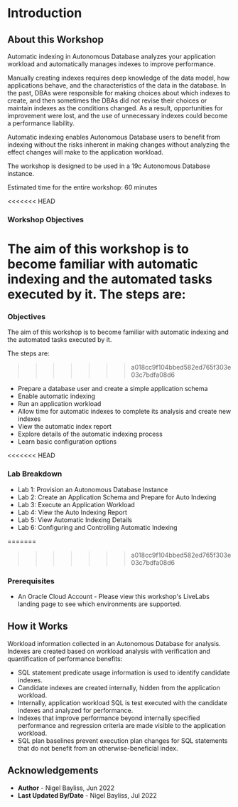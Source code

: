 # Introduction #

## About this Workshop ##

Automatic indexing in Autonomous Database analyzes your application workload and automatically manages indexes to improve performance.

Manually creating indexes requires deep knowledge of the data model, how applications behave, and the characteristics of the data in the database. In the past, DBAs were responsible for making choices about which indexes to create, and then sometimes the DBAs did not revise their choices or maintain indexes as the conditions changed. As a result, opportunities for improvement were lost, and the use of unnecessary indexes could become a performance liability.

Automatic indexing enables Autonomous Database users to benefit from indexing without the risks inherent in making changes without analyzing the effect changes will make to the application workload.

The workshop is designed to be used in a 19c Autonomous Database instance.

Estimated time for the entire workshop: 60 minutes

<<<<<<< HEAD
### Workshop Objectives
The aim of this workshop is to become familiar with automatic indexing and the automated tasks executed by it. The steps are:
=======
### Objectives
The aim of this workshop is to become familiar with automatic indexing and the automated tasks executed by it. 

The steps are:
>>>>>>> a018cc9f104bbed582ed765f303e03c7bdfa08d6

- Prepare a database user and create a simple application schema
- Enable automatic indexing
- Run an application workload
- Allow time for automatic indexes to complete its analysis and create new indexes
- View the automatic index report
- Explore details of the automatic indexing process
- Learn basic configuration options

<<<<<<< HEAD
### Lab Breakdown

- Lab 1: Provision an Autonomous Database Instance
- Lab 2: Create an Application Schema and Prepare for Auto Indexing
- Lab 3: Execute an Application Workload
- Lab 4: View the Auto Indexing Report
- Lab 5: View Automatic Indexing Details
- Lab 6: Configuring and Controlling Automatic Indexing

=======
>>>>>>> a018cc9f104bbed582ed765f303e03c7bdfa08d6
### Prerequisites
- An Oracle Cloud Account - Please view this workshop's LiveLabs landing page to see which environments are supported.

## How it Works

Workload information collected in an Autonomous Database for analysis. Indexes are created based on workload analysis with verification and quantification of performance benefits:

- SQL statement predicate usage information is used to identify candidate indexes.
- Candidate indexes are created internally, hidden from the application workload.
- Internally, application workload SQL is test executed with the candidate indexes and analyzed for performance.
- Indexes that improve performance beyond internally specified performance and regression criteria are made visible to the application workload.
- SQL plan baselines prevent execution plan changes for SQL statements that do not benefit from an otherwise-beneficial index.


## Acknowledgements
* **Author** - Nigel Bayliss, Jun 2022 
* **Last Updated By/Date** - Nigel Bayliss, Jul 2022